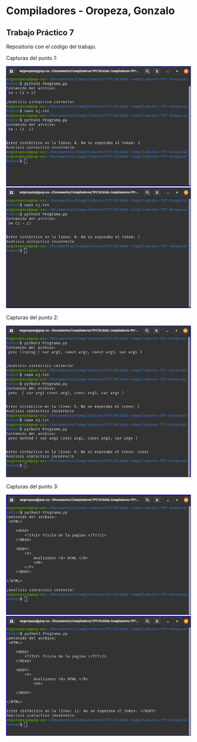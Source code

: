 # Compiladores - Oropeza, Gonzalo

## Trabajo Práctico 7

Repositorio con el código del trabajo.

Capturas del punto 1:

![Punto 1 - Imagen 1](Capturas/Punto1-1.png)
![Punto 1 - Imagen 2](Capturas/Punto1-2.png)

Capturas del punto 2:

![Punto 2 - Imagen 1](Capturas/Punto2-1.png)

Capturas del punto 3:

![Punto 3 - Imagen 1](Capturas/Punto3-1.png)
![Punto 3 - Imagen 2](Capturas/Punto3-2.png)


